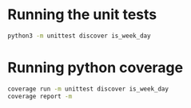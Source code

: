# Running the unit tests

```bash
python3 -m unittest discover is_week_day
```

# Running python coverage

```bash
coverage run -m unittest discover is_week_day
coverage report -m
```